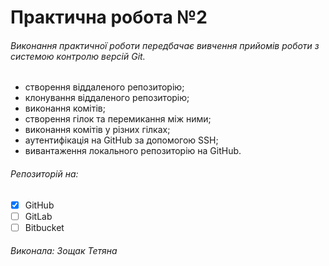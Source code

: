 # Практична робота №2

###### Виконання практичної роботи передбачає вивчення прийомів роботи з системою контролю версій Git.

- створення віддаленого репозиторію;
- клонування віддаленого репозиторію;
- виконання комітів;
- створення гілок та перемикання між ними;
- виконання комітів у різних гілках;
- аутентифікація на GitHub за допомогою SSH;
- вивантаження локального репозиторію на GitHub.

###### Репозиторій на:

- [x] GitHub
- [ ] GitLab
- [ ] Bitbucket
###### Виконала: Зощак Тетяна 
